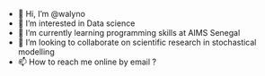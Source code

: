 - 👋 Hi, I’m @walyno
- 👀 I’m interested in Data science
- 🌱 I’m currently learning programming skills at AIMS Senegal
- 💞️ I’m looking to collaborate on scientific research in stochastical modelling
- 📫 How to reach me online by email ?

<!---
walyno/walyno is a ✨ special ✨ repository because its `README.md` (this file) appears on your GitHub profile.
You can click the Preview link to take a look at your changes.
--->

